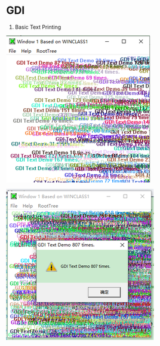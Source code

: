 # GDI

1. Basic Text Printing

   

![3.3_1](./screenshots/3.3_1.png)

![3.3_2](./screenshots/3.3_2.png)
